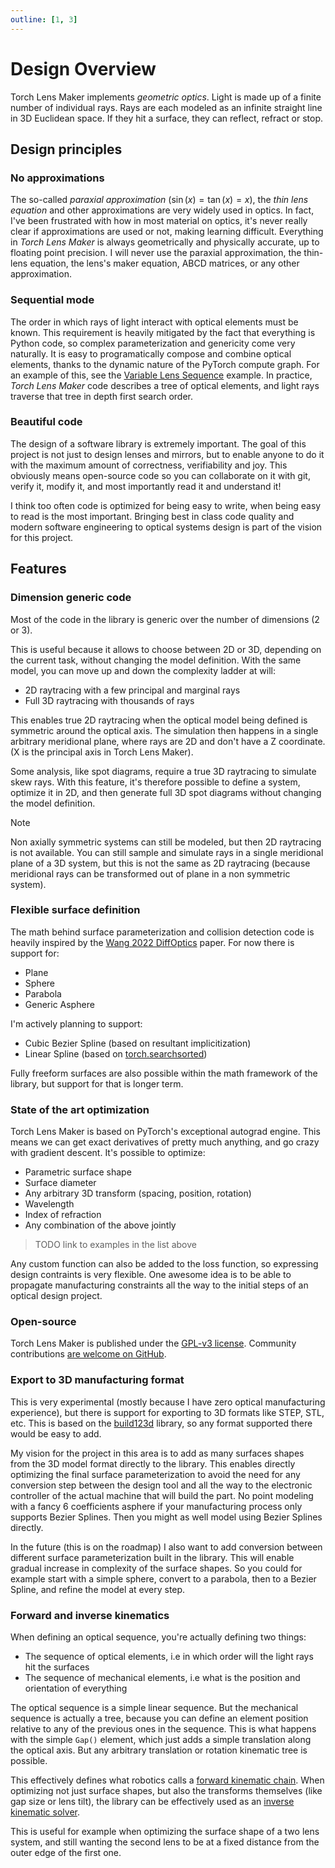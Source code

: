 ```yaml
---
outline: [1, 3]
---
```


# Design Overview

Torch Lens Maker implements <em class="hl-green">geometric optics</em>. Light is
made up of a finite number of individual rays. Rays are each modeled as an
infinite straight line in 3D Euclidean space. If they hit a surface, they can
reflect, refract or stop.

## Design principles

### No approximations

The so-called _paraxial approximation_ ($\sin(x) = \tan(x) = x$), the _thin lens
equation_ and other approximations are very widely used in optics. In fact, I've
been frustrated with how in most material on optics, it's never really clear if
approximations are used or not, making learning difficult. Everything in _Torch
Lens Maker_ is always geometrically and physically accurate, up to floating
point precision. I will never use the paraxial approximation, the thin-lens
equation, the lens's maker equation, ABCD matrices, or any other approximation.

### Sequential mode

The order in which rays of light interact with optical elements must be known.
This requirement is heavily mitigated by the fact that everything is Python
code, so complex parameterization and genericity come very naturally. It is easy
to programatically compose and combine optical elements, thanks to the dynamic
nature of the PyTorch compute graph. For an example of this, see the [Variable
Lens Sequence](/examples/variable_lens_sequence) example. In practice, _Torch
Lens Maker_ code describes a tree of optical elements, and light rays traverse
that tree in depth first search order.

### Beautiful code

The design of a software library is extremely important. The goal of this
project is not just to design lenses and mirrors, but to enable anyone to do it
with the maximum amount of correctness, verifiability and joy. This obviously
means open-source code so you can collaborate on it with git,
verify it, modify it, and most importantly read it and understand it!

I think too often code is optimized for being easy to write, when being easy to
read is the most important. Bringing best in class code quality and modern
software engineering to optical systems design is part of the vision for this
project.

## Features

### Dimension generic code

Most of the code in the library is generic over the number of dimensions (2 or 3).

This is useful because it allows to choose between 2D or 3D, depending on the
current task, without changing the model definition. With the same model, you
can move up and down the complexity ladder at will:

* 2D raytracing with a few principal and marginal rays
* Full 3D raytracing with thousands of rays

This enables true 2D raytracing when the optical model being defined is
symmetric around the optical axis. The simulation then happens in a single
arbitrary meridional plane, where rays are 2D and don't have a Z coordinate. (X
is the principal axis in Torch Lens Maker).

Some analysis, like spot diagrams, require a true 3D raytracing to simulate skew
rays. With this feature, it's therefore possible to define a system, optimize it
in 2D, and then generate full 3D spot diagrams without changing the model
definition.

> [!NOTE]
> Non axially symmetric systems can still be modeled, but then 2D
raytracing is not available. You can still sample and simulate rays in a single
meridional plane of a 3D system, but this is not the same as 2D raytracing
(because meridional rays can be transformed out of plane in a non symmetric
system).

### Flexible surface definition

The math behind surface parameterization and collision detection code is heavily inspired by the [Wang 2022 DiffOptics](https://vccimaging.org/Publications/Wang2022DiffOptics/) paper.
For now there is support for:

* Plane
* Sphere
* Parabola
* Generic Asphere

I'm actively planning to support:

* Cubic Bezier Spline (based on resultant implicitization)
* Linear Spline (based on [torch.searchsorted](https://pytorch.org/docs/stable/generated/torch.searchsorted.html))

Fully freeform surfaces are also possible within the math framework of the library, but support for that is longer term.

### State of the art optimization

Torch Lens Maker is based on PyTorch's exceptional autograd engine. This means
we can get exact derivatives of pretty much anything, and go crazy with gradient
descent. It's possible to optimize: 

* Parametric surface shape
* Surface diameter
* Any arbitrary 3D transform (spacing, position, rotation)
* Wavelength
* Index of refraction
* Any combination of the above jointly

> TODO link to examples in the list above

Any custom function can also be added to the loss function, so expressing design
contraints is very flexible. One awesome idea is to be able to propagate
manufacturing constraints all the way to the initial steps of an optical design
project.

### Open-source

Torch Lens Maker is published under the [GPL-v3
license](https://github.com/victorpoughon/torchlensmaker/blob/main/LICENSE).
Community contributions [are welcome on
GitHub](https://github.com/victorpoughon/torchlensmaker).

### Export to 3D manufacturing format

This is very experimental (mostly because I have zero optical manufacturing
experience), but there is support for exporting to 3D formats like STEP, STL,
etc. This is based on the [build123d](https://build123d.readthedocs.io/en/latest/)
library, so any format supported there would be easy to add.

My vision for the project in this area is to add as many surfaces shapes from
the 3D model format directly to the library. This enables directly optimizing
the final surface parameterization to avoid the need for any conversion step
between the design tool and all the way to the electronic controller of the
actual machine that will build the part. No point modeling with a fancy 6
coefficients asphere if your manufacturing process only supports Bezier Splines.
Then you might as well model using Bezier Splines directly.

In the future (this is on the roadmap) I also want to add conversion between
different surface parameterization built in the library. This will enable
gradual increase in complexity of the surface shapes. So you could for example
start with a simple sphere, convert to a parabola, then to a Bezier Spline, and
refine the model at every step.

### Forward and inverse kinematics

When defining an optical sequence, you're actually defining two things:

* The sequence of optical elements, i.e in which order will the light rays hit
  the surfaces
* The sequence of mechanical elements, i.e what is the position and orientation
  of everything

The optical sequence is a simple linear sequence. But the mechanical sequence is
actually a tree, because you can define an element position relative to any of
the previous ones in the sequence. This is what happens with the simple `Gap()`
element, which just adds a simple translation along the optical axis. But any
arbitrary translation or rotation kinematic tree is possible.

This effectively defines what robotics calls a [forward kinematic
chain](https://en.wikipedia.org/wiki/Forward_kinematics). When optimizing not
just surface shapes, but also the transforms themselves (like gap size or lens
tilt), the library can be effectively used as an [inverse kinematic
solver](/test_notebooks/inverse_kinematics).

This is useful for example when optimizing the surface shape of a two lens
system, and still wanting the second lens to be at a fixed distance from the
outer edge of the first one.
